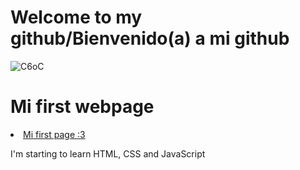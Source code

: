 <h1>Welcome to my github/Bienvenido(a) a mi github</h1>

![C6oC](https://user-images.githubusercontent.com/84433466/136630853-7769c020-7120-4933-abff-6a84b6ed3f1d.gif)

  <h1>Mi first webpage</h1>
  <a href="https://riverrhino.github.io">
    <li>Mi first page :3</li>
  </a>
  
  <p>I'm starting to learn HTML, CSS and JavaScript<p>


